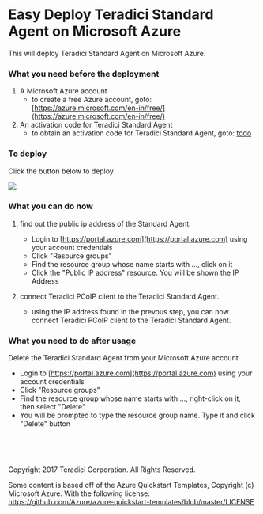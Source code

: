# Easy Deploy Teradici Standard Agent on Microsoft Azure

This will deploy Teradici Standard Agent on Microsoft Azure.

### What you need before the deployment

1. A Microsoft Azure account
    * to create a free Azure account, goto: [https://azure.microsoft.com/en-in/free/](https://azure.microsoft.com/en-in/free/)
2. An activation code for Teradici Standard Agent
    * to obtain an activation code for Teradici Standard Agent, goto: [todo](todo)

### To deploy

Click the button below to deploy

<a target="_blank" href="https://portal.azure.com/#create/Microsoft.Template/uri/the_encoded_template_uri">
    <img src="http://azuredeploy.net/deploybutton.png"/>
</a>

### What you can do now
1. find out the public ip address of the Standard Agent:
    * Login to [https://portal.azure.com](https://portal.azure.com) using your account credentials
    * Click "Resource groups"
    * Find the resource group whose name starts with ..., click on it
    * Click the "Public IP address" resource. You will be shown the IP Address 

2. connect Teradici PCoIP client to the Teradici Standard Agent.
    * using the IP address found in the prevous step, you can now connect Teradici PCoIP client to the Teradici Standard Agent.

### What you need to do after usage

Delete the Teradici Standard Agent from your Microsoft Azure account
* Login to [https://portal.azure.com](https://portal.azure.com) using your account credentials
* Click "Resource groups"
* Find the resource group whose name starts with ..., right-click on it, then select "Delete"
* You will be prompted to type the resource group name. Type it and click "Delete" button

<p>&nbsp;</p>
<p>&nbsp;</p>
Copyright 2017 Teradici Corporation. All Rights Reserved.

Some content is based off of the Azure Quickstart Templates, Copyright (c) Microsoft Azure. With the following license: https://github.com/Azure/azure-quickstart-templates/blob/master/LICENSE
